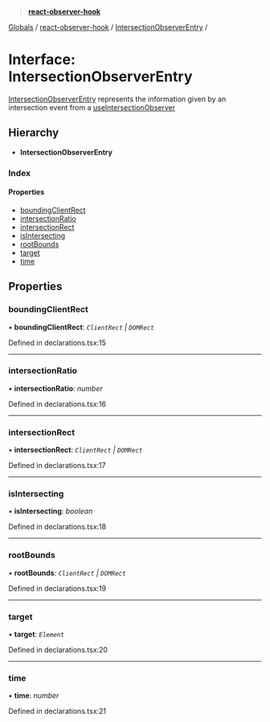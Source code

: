 > **[react-observer-hook](../README.md)**

[Globals]() / [react-observer-hook](../README.md) / [IntersectionObserverEntry](react_observer_hook.intersectionobserverentry.md) /

# Interface: IntersectionObserverEntry

[IntersectionObserverEntry](react_observer_hook.intersectionobserverentry.md) represents the information given by
an intersection event from a [useIntersectionObserver](../README.md#const-useintersectionobserver)

## Hierarchy

* **IntersectionObserverEntry**

### Index

#### Properties

* [boundingClientRect](react_observer_hook.intersectionobserverentry.md#boundingclientrect)
* [intersectionRatio](react_observer_hook.intersectionobserverentry.md#intersectionratio)
* [intersectionRect](react_observer_hook.intersectionobserverentry.md#intersectionrect)
* [isIntersecting](react_observer_hook.intersectionobserverentry.md#isintersecting)
* [rootBounds](react_observer_hook.intersectionobserverentry.md#rootbounds)
* [target](react_observer_hook.intersectionobserverentry.md#target)
* [time](react_observer_hook.intersectionobserverentry.md#time)

## Properties

###  boundingClientRect

• **boundingClientRect**: *`ClientRect` | `DOMRect`*

Defined in declarations.tsx:15

___

###  intersectionRatio

• **intersectionRatio**: *number*

Defined in declarations.tsx:16

___

###  intersectionRect

• **intersectionRect**: *`ClientRect` | `DOMRect`*

Defined in declarations.tsx:17

___

###  isIntersecting

• **isIntersecting**: *boolean*

Defined in declarations.tsx:18

___

###  rootBounds

• **rootBounds**: *`ClientRect` | `DOMRect`*

Defined in declarations.tsx:19

___

###  target

• **target**: *`Element`*

Defined in declarations.tsx:20

___

###  time

• **time**: *number*

Defined in declarations.tsx:21